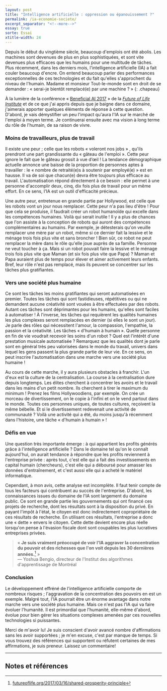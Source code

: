 ```yaml
---
layout: post
title: "Intelligence artificielle : oppression ou épanouissement ?"
permalink: /ia-economie-societe/
excerpt_separator: "<!--more-->"
essay: true
sorte: Essai
xtitle-width: 24
---
```


Depuis le début du vingtième siècle, beaucoup d'emplois ont été abolis. Les machines sont devenues de plus en plus sophistiquées, et sont vite devenues plus efficaces que les humains pour une multitude de tâches. Plus récemment, dans les derniers mois, l'intelligence artificielle (IA) a fait couler beaucoup d'encre. On entend beaucoup parler des performances exceptionnelles de ces technologies et du fait qu'elles s'approchent du niveau de l'humain. Madame et monsieur Tout-le-monde sont en droit de se demander : « serai-je bientôt remplacé(e) par une machine ? »
{: .chapeau}

<!--more-->

À la lumière de la conférence « [Beneficial AI 2017](https://futureoflife.org/bai-2017) » de la [_Future of Life Institute_](https://futureoflife.org/team/) et de ce que j'ai appris depuis que je baigne dans ce domaine, j'aimerais apporter quelques éléments de réponse à cette question. D'abord, je vais démystifier un peu l'impact qu'aura l'IA sur le marché de l'emploi à moyen terme. Je continuerai ensuite avec ma vision à long terme du rôle de l'humain, de sa raison de vivre.

### Moins de travailleurs, plus de travail

Il existe une peur ; celle que les robots « voleront nos jobs » , qu'ils prendront une part grandissante du « gâteau de l'emploi ». Cette peur ignore le fait que le gâteau grossit à vue d’œil ! La tendance démographique actuelle annonce une baisse de la proportion de personnes aptes à travailler : le « nombre de retraité(e)s à soutenir par employé(e) » est en hausse. Il va de soi que chacun(e) devra être toujours plus efficace au travail. L'automatisation répond directement à ce besoin : elle permet à une personne d'accomplir deux, cinq, dix fois plus de travail pour un même effort. En ce sens, l'IA est un outil d'efficacité précieux.

Une autre peur, entretenue en grande partie par Hollywood, est celle que les robots vont un jour nous remplacer. Cette peur n'a pas lieu d'être ! Pour que cela se produise, il faudrait créer un robot humanoïde qui excelle dans les compétences humaines. Voilà qui serait inutile ! Il y a plus de chances que l'on assiste à la conception de robots qui auront des compétences complémentaires au humains. Par exemple, je détesterais qu'on veuille remplacer une mère par un robot, même si ce dernier fait la lessive et le ménage trois fois plus vite et sans broncher ! Bien sûr, ce robot ne peut remplacer la mère dans le rôle qu'elle joue auprès de sa famille. Personne ne veut toucher à ça. Mais si un robot pouvait faire la lessive et le ménage trois fois plus vite que Maman (et six fois plus vite que Papa) ? Maman et Papa auraient plus de temps pour élever et aimer activement leurs enfants. Bref, leur rôle n'est pas remplacé, mais ils peuvent se concentrer sur les tâches plus gratifiantes.

### Vers une société plus humaine

Ce sont les tâches les moins gratifiantes qui seront automatisées en premier. Toutes les tâches qui sont fastidieuses, répétitives ou qui ne demandent aucune créativité sont vouées à être effectuées par des robots. Autant ces tâches sont déprimantes pour les humains, qu'elles sont faciles à automatiser ! À l'inverse, les tâches qui requièrent les qualités humaines les plus complexes seront remplacées en dernier (si elles le sont un jour). Je parle des rôles qui nécessitent l'amour, la compassion, l'empathie, la passion et la créativité. Les tâches « d'humain à humain ». Quelle personne en fin de vie voudrait recevoir les soins d'un robot ? Quel est l'intérêt d'une prestation musicale automatisée ? Remarquez que les qualités dont je parle sont en général très peu valorisées dans le monde du travail, univers dans lequel les gens passent la plus grande partie de leur vie. En ce sens, on peut inscrire l'automatisation dans une marche vers une société plus humaine !

Au cours de cette marche, il y aura plusieurs obstacles à franchir. L'un d'eux est la culture de la centralisation. La course à la centralisation dure depuis longtemps. Les élites cherchent à concentrer les avoirs et le travail dans les mains d'un petit nombre. Ils cherchent à tirer le maximum du minimum ! Prenez les films Hollywoodiens, par exemple. On crée un morceau de divertissement, on le copie à l'infini et on le vend partout dans le monde. Toutes ces personnes uniques, de toutes cultures, reçoivent la même bébelle. Et si le divertissement redevenait une activité de communauté ? Voilà une activité qui a été, du moins jusqu'à récemment dans l'histoire, une tâche « d'humain à humain » !

### Défis en vue

Une question très importante émerge : à qui appartient les profits générés grâce à l'intelligence artificielle ? Dans le domaine tel qu'on le connaît aujourd'hui, on aurait tendance à répondre que les profits reviennent à l'entreprise privée : après tout, c'est elle qui a fait des investissements en capital humain (chercheurs), c'est elle qui a déboursé pour amasser les données d'entraînement, et c'est aussi elle qui a acheté le matériel informatique.

Cependant, à mon avis, cette analyse est incomplète. Il faut tenir compte de tous les facteurs qui contribuent au succès de l'entreprise. D'abord, les connaissances issues du domaine de l'IA sont largement du domaine public. Ce sont en grande partie les gouvernements qui ont financé ces projets de recherche, dont les résultats sont à la disposition du privé. En payant l'impôt à l'état, le citoyen est donc indirectement copropriétaire de ces résultats de recherche. En utilisant ces résultats, l'entreprise a donc une « dette » envers le citoyen. Cette dette devient encore plus réelle lorsqu'on pense à l'évasion fiscale dont sont coupables les plus lucratives entreprises privées.

> « **Je suis vraiment préoccupé de voir l'IA aggraver la concentration du pouvoir et des richesses que l'on voit depuis les 30 dernières années.**[^1] »  
> — Yoshua Bengio, directeur de l'Institut des algorithmes d'apprentissage de Montréal

### Conclusion

Le développement effréné de l'intelligence artificielle comporte de nombreux risques ; l'aggravation de la concentration des pouvoirs en est un exemple. Malgré tout, l'IA pourrait être un énorme avantage dans notre marche vers une société plus humaine. Mais ce n'est pas l'IA qui va faire évoluer l'humanité. Il est primordial que l'humanité, elle-même d'abord, évolue pour bien gérer les situations complexes amenées par ces nouvelles technologies si puissantes.

Merci de m'avoir lu! Je suis conscient d'avoir avancé nombre d'affirmations sans les avoir supportées ; je m'en excuse, c'est par manque de temps. Si vous trouvez des références qui supportent ou réfutent certaines de mes affirmations, je suis preneur. Laissez un commentaire!

---

## Notes et références

[^1]: [futureoflife.org/2017/03/16/shared-prosperity-principle](https://futureoflife.org/2017/03/16/shared-prosperity-principle)